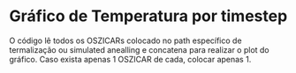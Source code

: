 # Gráfico de Temperatura por timestep
O código lê todos os OSZICARs colocado no path específico de termalização ou simulated anealling e concatena para realizar o plot do gráfico.
Caso exista apenas 1 OSZICAR de cada, colocar apenas 1.
